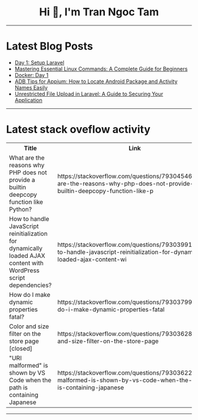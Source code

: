 <h1 align="center">Hi 👋, I'm Tran Ngoc Tam</h1>

---

# Latest Blog Posts 
<!-- BLOG-POST-LIST:START -->
- [Day 1: Setup Laravel](https://dev.to/ehtesham_ali_abc367f36a5b/day-1-setup-laravel-2j3l)
- [Mastering Essential Linux Commands: A Complete Guide for Beginners](https://dev.to/s3cloudhub/mastering-essential-linux-commands-a-complete-guide-for-beginners-1d4d)
- [Docker: Day 1](https://dev.to/subham_nandi/docker-day-1-38a7)
- [ADB Tips for Appium: How to Locate Android Package and Activity Names Easily](https://dev.to/jignect_technologies/adb-tips-for-appium-how-to-locate-android-package-and-activity-names-easily-5fd6)
- [Unrestricted File Upload in Laravel: A Guide to Securing Your Application](https://dev.to/pentest_testing_corp/unrestricted-file-upload-in-laravel-a-guide-to-securing-your-application-4763)
<!-- BLOG-POST-LIST:END -->

---

# Latest stack oveflow activity
<table>
  <tr><th>Title</th><th>Link</th></tr>
  <!-- STACKOVERFLOW:START --><tr><td>What are the reasons why PHP does not provide a builtin deepcopy function like Python?</td><td>https://stackoverflow.com/questions/79304546/what-are-the-reasons-why-php-does-not-provide-a-builtin-deepcopy-function-like-p</td></tr><tr><td>How to handle JavaScript reinitialization for dynamically loaded AJAX content with WordPress script dependencies?</td><td>https://stackoverflow.com/questions/79303991/how-to-handle-javascript-reinitialization-for-dynamically-loaded-ajax-content-wi</td></tr><tr><td>How do I make dynamic properties fatal?</td><td>https://stackoverflow.com/questions/79303799/how-do-i-make-dynamic-properties-fatal</td></tr><tr><td>Color and size filter on the store page [closed]</td><td>https://stackoverflow.com/questions/79303628/color-and-size-filter-on-the-store-page</td></tr><tr><td>&quot;URI malformed&quot; is shown by VS Code when the path is containing Japanese</td><td>https://stackoverflow.com/questions/79303622/uri-malformed-is-shown-by-vs-code-when-the-path-is-containing-japanese</td></tr><!-- STACKOVERFLOW:END -->
</table>

---


